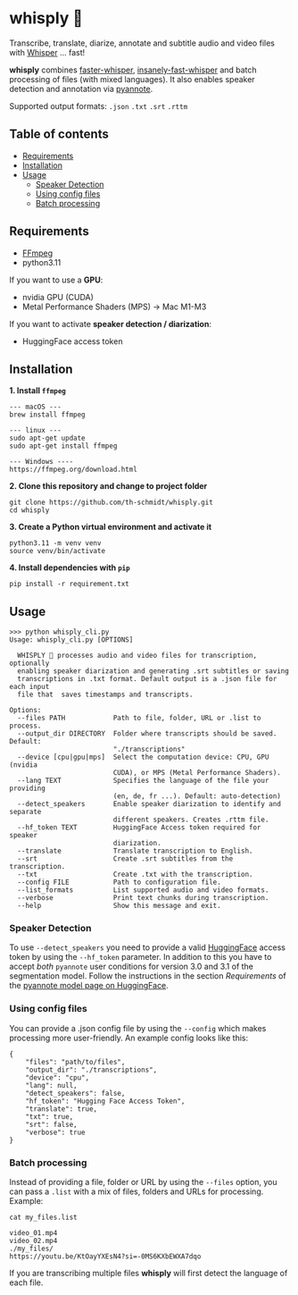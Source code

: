 # whisply 🗿
Transcribe, translate, diarize, annotate and subtitle audio and video files with [Whisper](https://github.com/openai/whisper) ... fast!

**whisply** combines [faster-whisper](https://github.com/SYSTRAN/faster-whisper), [insanely-fast-whisper](https://github.com/chenxwh/insanely-fast-whisper) and batch processing of files (with mixed languages). It also enables speaker detection and annotation via [pyannote](https://github.com/pyannote/pyannote-audio). 

Supported output formats: `.json` `.txt` `.srt` `.rttm`

## Table of contents
* [Requirements](#requirements)
* [Installation](#installation)
* [Usage](#usage)
    * [Speaker Detection](#speaker-detection)
    * [Using config files](#using-config-files)
    * [Batch processing](#batch-processing)

## Requirements
- [FFmpeg](https://ffmpeg.org/)
- python3.11

If you want to use a **GPU**:
- nvidia GPU (CUDA)
- Metal Performance Shaders (MPS) → Mac M1-M3

If you want to activate **speaker detection / diarization**:
- HuggingFace access token

## Installation
**1. Install `ffmpeg`**
```
--- macOS ---
brew install ffmpeg

--- linux ---
sudo apt-get update
sudo apt-get install ffmpeg

--- Windows ----
https://ffmpeg.org/download.html
```
**2. Clone this repository and change to project folder**
```
git clone https://github.com/th-schmidt/whisply.git
cd whisply
```
**3. Create a Python virtual environment and activate it**
```
python3.11 -m venv venv
source venv/bin/activate
```
**4. Install dependencies with `pip`**
```
pip install -r requirement.txt
```

## Usage
```
>>> python whisply_cli.py
Usage: whisply_cli.py [OPTIONS]

  WHISPLY 🗿 processes audio and video files for transcription, optionally
  enabling speaker diarization and generating .srt subtitles or saving
  transcriptions in .txt format. Default output is a .json file for each input
  file that  saves timestamps and transcripts.

Options:
  --files PATH            Path to file, folder, URL or .list to process.
  --output_dir DIRECTORY  Folder where transcripts should be saved. Default:
                          "./transcriptions"
  --device [cpu|gpu|mps]  Select the computation device: CPU, GPU (nvidia
                          CUDA), or MPS (Metal Performance Shaders).
  --lang TEXT             Specifies the language of the file your providing
                          (en, de, fr ...). Default: auto-detection)
  --detect_speakers       Enable speaker diarization to identify and separate
                          different speakers. Creates .rttm file.
  --hf_token TEXT         HuggingFace Access token required for speaker
                          diarization.
  --translate             Translate transcription to English.
  --srt                   Create .srt subtitles from the transcription.
  --txt                   Create .txt with the transcription.
  --config FILE           Path to configuration file.
  --list_formats          List supported audio and video formats.
  --verbose               Print text chunks during transcription.
  --help                  Show this message and exit.
  ```

### Speaker Detection
To use `--detect_speakers` you need to provide a valid [HuggingFace](https://huggingface.co) access token by using the `--hf_token` parameter. In addition to this you have to accept *both* `pyannote` user conditions for version 3.0 and 3.1 of the segmentation model. Follow the instructions in the section *Requirements* of the [pyannote model page on HuggingFace](https://huggingface.co/pyannote/speaker-diarization-3.1).

### Using config files
You can provide a .json config file by using the `--config` which makes processing more user-friendly. An example config looks like this:
```
{
    "files": "path/to/files",
    "output_dir": "./transcriptions",
    "device": "cpu",
    "lang": null, 
    "detect_speakers": false,
    "hf_token": "Hugging Face Access Token",
    "translate": true,
    "txt": true,
    "srt": false,
    "verbose": true
}
```
### Batch processing
Instead of providing a file, folder or URL by using the `--files` option, you can pass a `.list` with a mix of files, folders and URLs for processing. Example:
```
cat my_files.list

video_01.mp4
video_02.mp4
./my_files/
https://youtu.be/KtOayYXEsN4?si=-0MS6KXbEWXA7dqo
```
If you are transcribing multiple files **whisply** will first detect the language of each file.
